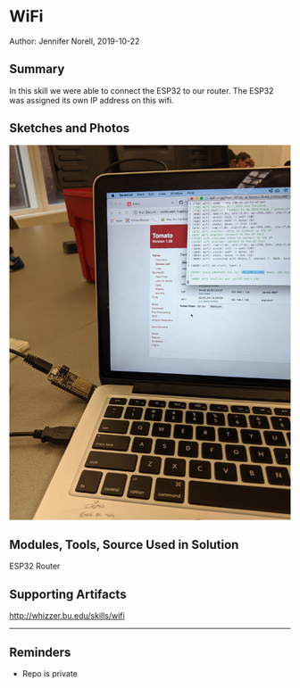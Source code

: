 #  WiFi

Author: Jennifer Norell, 2019-10-22

## Summary
In this skill we were able to connect the ESP32 to our router. The ESP32 was assigned its own IP address on this wifi. 

## Sketches and Photos
![WiFi](./images/pic.jpg "Wifi")


## Modules, Tools, Source Used in Solution
ESP32
Router


## Supporting Artifacts
http://whizzer.bu.edu/skills/wifi

-----

## Reminders
- Repo is private
